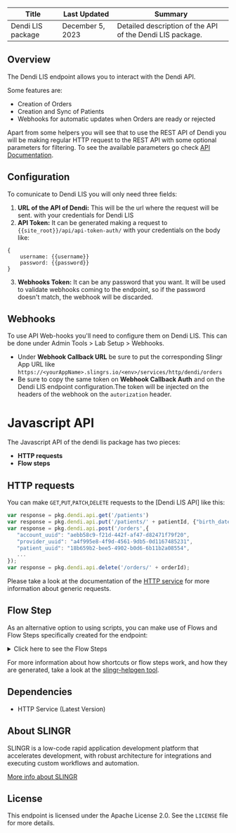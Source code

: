 <table class="table" style="margin-top: 10px">
    <thead>
    <tr>
        <th>Title</th>
        <th>Last Updated</th>
        <th>Summary</th>
    </tr>
    </thead>
    <tbody>
    <tr>
        <td>Dendi LIS package</td>
        <td>December 5, 2023</td>
        <td>Detailed description of the API of the Dendi LIS package.</td>
    </tr>
    </tbody>
</table>

## Overview

The Dendi LIS endpoint allows you to interact with the Dendi API.

Some features are:

- Creation of Orders
- Creation and Sync of Patients
- Webhooks for automatic updates when Orders are ready or rejected

Apart from some helpers you will see that to use the REST API of Dendi you will be making regular HTTP request to the REST API with some optional parameters for filtering.
To see the available parameters go check [API Documentation](https://documenter.getpostman.com/view/12233883/T1Dv9FYf#intro).

## Configuration

To comunicate to Dendi LIS you will only need three fields:

1. **URL of the API of Dendi:** This will be the url where the request will be sent.
   with your credentials for Dendi LIS</li>
2. **API Token:** It can be generated making a request to `{{site_root}}/api/api-token-auth/` with your credentials on the body like:
```
{
    username: {{username}}
    password: {{password}}
}
```
3. **Webhooks Token:** It can be any password that you want. It will be used to validate webhooks coming to the endpoint, so if the password doesn't match, the webhook will be discarded.

## Webhooks

To use API Web-hooks you'll need to configure them on Dendi LIS. This can be done under Admin Tools > Lab Setup > Webhooks.
- Under **Webhook Callback URL** be sure to put the corresponding Slingr App URL like `https://<yourAppName>.slingrs.io/<env>/services/http/dendi/orders`
- Be sure to copy the same token on **Webhook Callback Auth** and on the Dendi LIS endpoint configuration.The token will be injected on the headers of the webhook on the `autorization` header.

# Javascript API

The Javascript API of the dendi lis package has two pieces:

- **HTTP requests**
- **Flow steps**

## HTTP requests
You can make `GET`,`PUT`,`PATCH`,`DELETE` requests to the [Dendi LIS API] like this:
```javascript
var response = pkg.dendi.api.get('/patients')
var response = pkg.dendi.api.put('/patients/' + patientId, {"birth_date": "1980-01-05"});
var response = pkg.dendi.api.post('/orders',{
   "account_uuid": "aebb58c9-f21d-442f-af47-d82471f79f20",
   "provider_uuid": "a4f995e8-4f9d-4561-9db5-0d1167485231",
   "patient_uuid": "18b659b2-bee5-4902-b0d6-6b11b2a08554",
   ...
});
var response = pkg.dendi.api.delete('/orders/' + orderId);
```

Please take a look at the documentation of the [HTTP service](https://github.com/slingr-stack/http-service)
for more information about generic requests.

## Flow Step

As an alternative option to using scripts, you can make use of Flows and Flow Steps specifically created for the endpoint:
<details>
    <summary>Click here to see the Flow Steps</summary>

<br>

### Generic Flow Step

Generic flow step for full use of the entire endpoint and its services.

<h3>Inputs</h3>

<table>
    <thead>
    <tr>
        <th>Label</th>
        <th>Type</th>
        <th>Required</th>
        <th>Default</th>
        <th>Visibility</th>
        <th>Description</th>
    </tr>
    </thead>
    <tbody>
    <tr>
        <td>URL (Method)</td>
        <td>choice</td>
        <td>yes</td>
        <td> - </td>
        <td>Always</td>
        <td>
            This is the http method to be used against the endpoint. <br>
            Possible values are: <br>
            <i><strong>GET,PUT,PATCH,DELETE</strong></i>
        </td>
    </tr>
    <tr>
        <td>URL (Path)</td>
        <td>choice</td>
        <td>yes</td>
        <td> - </td>
        <td>Always</td>
        <td>
            The url to which this endpoint will send the request. This is the exact service to which the http request will be made. <br>
        </td>
    </tr>
    <tr>
        <td>Headers</td>
        <td>keyValue</td>
        <td>no</td>
        <td> - </td>
        <td>Always</td>
        <td>
            Used when you want to have a custom http header for the request.
        </td>
    </tr>
    <tr>
        <td>Query Params</td>
        <td>keyValue</td>
        <td>no</td>
        <td> - </td>
        <td>Always</td>
        <td>
            Used when you want to have a custom query params for the http call.
        </td>
    </tr>
    <tr>
        <td>Body</td>
        <td>json</td>
        <td>no</td>
        <td> - </td>
        <td>Always</td>
        <td>
            A payload of data can be sent to the server in the body of the request.
        </td>
    </tr>
    <tr>
        <td>Override Settings</td>
        <td>boolean</td>
        <td>no</td>
        <td> false </td>
        <td>Always</td>
        <td></td>
    </tr>
    <tr>
        <td>Follow Redirect</td>
        <td>boolean</td>
        <td>no</td>
        <td> false </td>
        <td> overrideSettings </td>
        <td>It Indicates that the resource has to be downloaded into a file instead of returning it in the response.</td>
    </tr>
    <tr>
        <td>Download</td>
        <td>boolean</td>
        <td>no</td>
        <td> false </td>
        <td> overrideSettings </td>
        <td>If true, the method won't return until the file has been downloaded, and it will return all the information of the file.</td>
    </tr>
    <tr>
        <td>File name</td>
        <td>text</td>
        <td>no</td>
        <td></td>
        <td> overrideSettings </td>
        <td>If provided, the file will be stored with this name. If empty, the file name will be calculated from the URL.</td>
    </tr>
    <tr>
        <td>Full response</td>
        <td> boolean </td>
        <td>no</td>
        <td> false </td>
        <td> overrideSettings </td>
        <td>Includes extended information about response</td>
    </tr>
    <tr>
        <td>Connection Timeout</td>
        <td> number </td>
        <td>no</td>
        <td> 5000 </td>
        <td> overrideSettings </td>
        <td>Connect a timeout interval in milliseconds (0 = infinity).</td>
    </tr>
    <tr>
        <td>Read Timeout</td>
        <td> number </td>
        <td>no</td>
        <td> 60000 </td>
        <td> overrideSettings </td>
        <td>Read a timeout interval in milliseconds (0 = infinity).</td>
    </tr>
    </tbody>
</table>

<h3>Outputs</h3>

<table>
    <thead>
    <tr>
        <th>Name</th>
        <th>Type</th>
        <th>Description</th>
    </tr>
    </thead>
    <tbody>
    <tr>
        <td>response</td>
        <td>object</td>
        <td>
            Object resulting from the response to the endpoint call.
        </td>
    </tr>
    </tbody>
</table>


</details>

For more information about how shortcuts or flow steps work, and how they are generated, take a look at the [slingr-helpgen tool](https://github.com/slingr-stack/slingr-helpgen).

## Dependencies
* HTTP Service (Latest Version)

## About SLINGR

SLINGR is a low-code rapid application development platform that accelerates development, with robust architecture for integrations and executing custom workflows and automation.

[More info about SLINGR](https://slingr.io)

## License

This endpoint is licensed under the Apache License 2.0. See the `LICENSE` file for more details.
